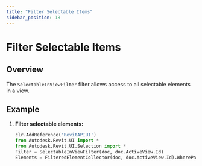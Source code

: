 ```yaml
---
title: "Filter Selectable Items"
sidebar_position: 18
---
```


# Filter Selectable Items
## Overview
The `SelectableInViewFilter` filter allows access to all selectable elements in a view.

## Example
1. **Filter selectable elements:**
    ```python
    clr.AddReference('RevitAPIUI')
    from Autodesk.Revit.UI import *
    from Autodesk.Revit.UI.Selection import *
    Filter = SelectableInViewFilter(doc, doc.ActiveView.Id)
    Elements = FilteredElementCollector(doc, doc.ActiveView.Id).WherePasses(Filter).ToElements()
    ```
